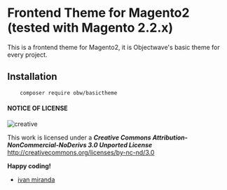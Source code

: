 # Frontend Theme for Magento2 (tested with Magento 2.2.x)
This is a frontend theme for Magento2, it is Objectwave's basic theme for every project.

## Installation

```
 	composer require obw/basictheme
```

#### NOTICE OF LICENSE
![creative](https://i.creativecommons.org/l/by-nc-nd/3.0/88x31.png)

This work is licensed under a ***Creative Commons Attribution-NonCommercial-NoDerivs 3.0 Unported License*** 
http://creativecommons.org/licenses/by-nc-nd/3.0

**Happy coding!**
- [ivan miranda](http://ivanmiranda.me)
